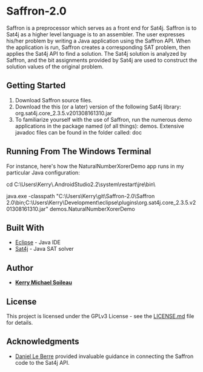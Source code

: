 # Saffron-2.0
Saffron is a preprocessor which serves as a front end for Sat4j. Saffron is to Sat4j as a higher level language is to an assembler. The user expresses his/her problem by writing a Java application using the Saffron API. When the application is run, Saffron creates a corresponding SAT problem, then applies the Sat4j API to find a solution. The Sat4j solution is analyzed by Saffron, and the bit assignments provided by Sat4j are used to construct the solution values of the original problem.

## Getting Started

1.	Download Saffron source files.
2.	Download the this (or a later) version of the following Sat4j library: org.sat4j.core_2.3.5.v201308161310.jar
3.	To familiarize yourself with the use of Saffron, run the numerous demo applications in the package named (of all things): demos. Extensive javadoc files can be found in the folder called: doc

## Running From The Windows Terminal

For instance, here's how the NaturalNumberXorerDemo app runs in my particular Java configuration:

cd C:\Users\Kerry\\.AndroidStudio2.2\system\restart\jre\bin\

java.exe -classpath "C:\Users\Kerry\git\Saffron-2.0\Saffron 2.0\bin;C:\Users\Kerry\Development\eclipse\plugins\org.sat4j.core_2.3.5.v201308161310.jar" demos.NaturalNumberXorerDemo

## Built With

* [Eclipse](https://www.eclipse.org/downloads/packages/eclipse-ide-java-developers/photonr) - Java IDE
* [Sat4j](http://www.sat4j.org/) - Java SAT solver

## Author

* [**Kerry Michael Soileau**](http://www.kerrysoileau.com/index.html)

## License
This project is licensed under the GPLv3 License - see the [LICENSE.md](LICENSE.md) file for details.

## Acknowledgments

*	[Daniel Le Berre](https://github.com/danielleberre) provided invaluable guidance in connecting the Saffron code to the Sat4j API.
